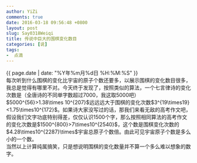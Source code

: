```yaml
---
author: YiZi
comments: true
date: 2016-03-18 09:56:48 +0800
layout: post
slug: Say0318Weiqi
title: 传说中巨大的围棋变化数目
categories: [说]
tags:
-  点滴
---
```

<div class="saying">
<div class="timestamp">{{ page.date | date: "%Y年%m月%d日 %H:%M:%S" }}</div>
每次听到什么围棋的变化比宇宙的原子个数还要多，以展示围棋的变化数目很多，我总是觉得有哪里不对。今天终于发现了，按照类似的算法，一个七言律诗的变化次数是（全唐诗的不同单字数超过7000，我这取5000吧）$5000^{56}>1.38\times 10^{207}$远远远大于围棋的变化次数$3^{19\times19}<1.75\times10^{172}$。如果诗大家没写过的话，那我们来看无敌的高考作文吧，假设我们文字功底特别得差，仅仅认识1500个字，那么按照相同算法的高考作文的变化次数是$1500^{800}>7\times10^{2540}$，这个数是围棋变化次数的$4.28\times10^{2287}\times$宇宙总原子个数倍。由此可见宇宙原子个数是多么小的一个数。<br/>
当然以上计算纯属搞笑，只是想说明围棋的变化数量并不算一个多么难以想象的数字。
</div>